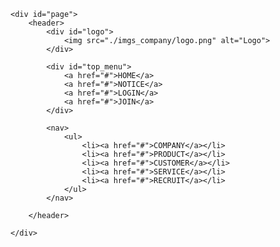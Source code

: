 <!DOCTYPE html>
<html>
<head>
    <meta charset="UTF-8">
    <title>Company</title>
</head>
<body>

    <div id="page">
        <header>
            <div id="logo">
                <img src="./imgs_company/logo.png" alt="Logo">
            </div>

            <div id="top_menu">
                <a href="#">HOME</a>
                <a href="#">NOTICE</a>
                <a href="#">LOGIN</a>
                <a href="#">JOIN</a>
            </div>

            <nav>
                <ul>
                    <li><a href="#">COMPANY</a></li>
                    <li><a href="#">PRODUCT</a></li>
                    <li><a href="#">CUSTOMER</a></li>
                    <li><a href="#">SERVICE</a></li>
                    <li><a href="#">RECRUIT</a></li>
                </ul>
            </nav>

        </header>
        
    </div>
</body>
</html>
